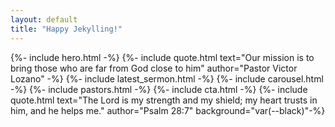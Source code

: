 ```yaml
---
layout: default
title: "Happy Jekylling!"
---
```


{%- include hero.html -%}
{%- include quote.html text="Our mission is to bring those who are far from God close to him" author="Pastor Victor Lozano" -%}
{%- include latest_sermon.html -%}
{%- include carousel.html -%}
{%- include pastors.html -%}
{%- include cta.html -%}
{%- include quote.html text="The Lord is my strength and my shield; my heart trusts in him, and he helps me." author="Psalm 28:7" background="var(--black)"-%}
